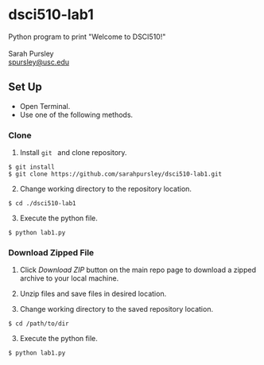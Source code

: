 # dsci510-lab1
Python program to print "Welcome to DSCI510!"\
\
Sarah Pursley\
spursley@usc.edu

## Set Up
- Open Terminal.
- Use one of the following methods.

### Clone
1. Install `git ` and clone repository.

```
$ git install 
$ git clone https://github.com/sarahpursley/dsci510-lab1.git
```

2. Change working directory to the repository location.
``` 
$ cd ./dsci510-lab1 
```
  
3. Execute the python file.

```
$ python lab1.py
```

### Download Zipped File
1. Click *Download ZIP* button on the main repo page to download a zipped archive to your local machine.

2. Unzip files and save files in desired location.

3. Change working directory to the saved repository location.
``` 
$ cd /path/to/dir
```

3. Execute the python file.
``` 
$ python lab1.py
```
